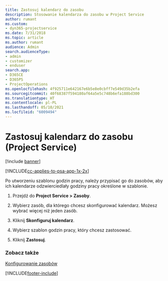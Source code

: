 ```yaml
---
title: Zastosuj kalendarz do zasobu
description: Stosowanie kalendarza do zasobu w Project Service
author: rumant
ms.custom:
- dyn365-projectservice
ms.date: 7/31/2018
ms.topic: article
ms.author: rumant
audience: Admin
search.audienceType:
- admin
- customizer
- enduser
search.app:
- D365CE
- D365PS
- ProjectOperations
ms.openlocfilehash: 4f925711e642167e6b5e8e0cbff7e549d35b2efa
ms.sourcegitcommit: 40f68387f594180af64a5e5c748b6efa188bd300
ms.translationtype: HT
ms.contentlocale: pl-PL
ms.lasthandoff: 05/10/2021
ms.locfileid: "6009494"
---
```

# <a name="apply-a-calendar-to-a-resource-project-service"></a>Zastosuj kalendarz do zasobu (Project Service)

[!include [banner](../includes/psa-now-project-operations.md)]

[!INCLUDE[cc-applies-to-psa-app-1x-2x](../includes/cc-applies-to-psa-app-1x-2x.md)]

Po utworzeniu szablonu godzin pracy, należy przypisać go do zasobów, aby ich kalendarze odzwierciedlały godziny pracy określone w szablonie.  
  
1.  Przejdź do **Project Service > Zasoby**.  
  
2.  Wybierz zasób, dla którego chcesz skonfigurować kalendarz. Możesz wybrać więcej niż jeden zasób.  
  
3.  Kliknij **Skonfiguruj kalendarz**.  
  
4.  Wybierz szablon godzin pracy, który chcesz zastosować.  
  
5.  Kliknij **Zastosuj**.  
  
### <a name="see-also"></a>Zobacz także  
 [Konfigurowanie zasobów](../psa/set-up-resources.md)


[!INCLUDE[footer-include](../includes/footer-banner.md)]